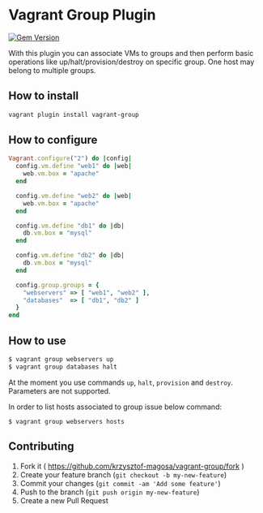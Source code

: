 # Vagrant Group Plugin

[![Gem Version](https://badge.fury.io/rb/vagrant-group.svg)](http://badge.fury.io/rb/vagrant-group)

With this plugin you can associate VMs to groups and then perform
basic operations like up/halt/provision/destroy on specific group.
One host may belong to multiple groups.

## How to install

```sh
vagrant plugin install vagrant-group
```

## How to configure

```ruby
Vagrant.configure("2") do |config|
  config.vm.define "web1" do |web|
    web.vm.box = "apache"
  end

  config.vm.define "web2" do |web|
    web.vm.box = "apache"
  end

  config.vm.define "db1" do |db|
    db.vm.box = "mysql"
  end

  config.vm.define "db2" do |db|
    db.vm.box = "mysql"
  end

  config.group.groups = {
    "webservers" => [ "web1", "web2" ],
    "databases"  => [ "db1", "db2" ]
  }
end
```

## How to use

```sh
$ vagrant group webservers up
$ vagrant group databases halt
```

At the moment you use commands `up`, `halt`, `provision` and `destroy`.  
Parameters are not supported.

In order to list hosts associated to group issue below command:
```
$ vagrant group webservers hosts
```

## Contributing

1. Fork it ( https://github.com/krzysztof-magosa/vagrant-group/fork )
2. Create your feature branch (`git checkout -b my-new-feature`)
3. Commit your changes (`git commit -am 'Add some feature'`)
4. Push to the branch (`git push origin my-new-feature`)
5. Create a new Pull Request
